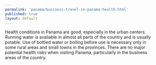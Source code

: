 ```yaml
---
permalink: 'panama/business-travel-in-panama-health.html'
published: true
layout: default
---
```

Health conditions in Panama are good, especially in the urban centers. Running water is available in almost all parts of the country and is usually potable. Use of bottled water or boiling before use is necessary only in some rural areas and small towns in the provinces. There are no major potential health risks when visiting Panama, particularly in the business areas of the country.
